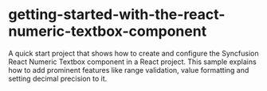 # getting-started-with-the-react-numeric-textbox-component
A quick start project that shows how to create and configure the Syncfusion React Numeric Textbox component in a React project. This sample explains how to add prominent features like range validation, value formatting and setting decimal precision to it.
